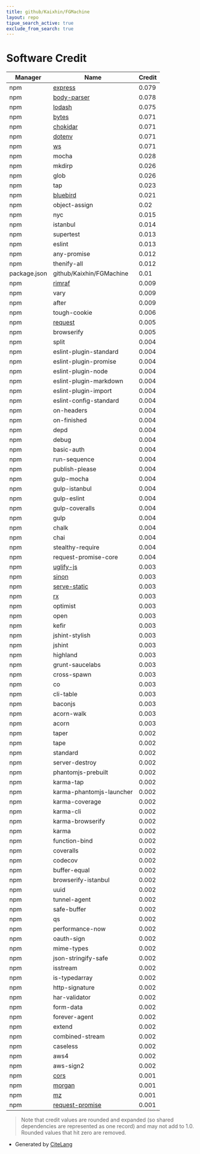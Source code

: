```yaml
---
title: github/Kaixhin/FGMachine
layout: repo
tipue_search_active: true
exclude_from_search: true
---
```

# Software Credit

|Manager|Name|Credit|
|-------|----|------|
|npm|[express](http://expressjs.com/)|0.079|
|npm|[body-parser](https://github.com/expressjs/body-parser#readme)|0.078|
|npm|[lodash](https://lodash.com/)|0.075|
|npm|[bytes](https://github.com/visionmedia/bytes.js#readme)|0.071|
|npm|[chokidar](https://github.com/paulmillr/chokidar)|0.071|
|npm|[dotenv](https://github.com/motdotla/dotenv#readme)|0.071|
|npm|[ws](https://github.com/websockets/ws)|0.071|
|npm|mocha|0.028|
|npm|mkdirp|0.026|
|npm|glob|0.026|
|npm|tap|0.023|
|npm|[bluebird](https://github.com/petkaantonov/bluebird)|0.021|
|npm|object-assign|0.02|
|npm|nyc|0.015|
|npm|istanbul|0.014|
|npm|supertest|0.013|
|npm|eslint|0.013|
|npm|any-promise|0.012|
|npm|thenify-all|0.012|
|package.json|github/Kaixhin/FGMachine|0.01|
|npm|[rimraf](https://github.com/isaacs/rimraf#readme)|0.009|
|npm|vary|0.009|
|npm|after|0.009|
|npm|tough-cookie|0.006|
|npm|[request](https://github.com/request/request#readme)|0.005|
|npm|browserify|0.005|
|npm|split|0.004|
|npm|eslint-plugin-standard|0.004|
|npm|eslint-plugin-promise|0.004|
|npm|eslint-plugin-node|0.004|
|npm|eslint-plugin-markdown|0.004|
|npm|eslint-plugin-import|0.004|
|npm|eslint-config-standard|0.004|
|npm|on-headers|0.004|
|npm|on-finished|0.004|
|npm|depd|0.004|
|npm|debug|0.004|
|npm|basic-auth|0.004|
|npm|run-sequence|0.004|
|npm|publish-please|0.004|
|npm|gulp-mocha|0.004|
|npm|gulp-istanbul|0.004|
|npm|gulp-eslint|0.004|
|npm|gulp-coveralls|0.004|
|npm|gulp|0.004|
|npm|chalk|0.004|
|npm|chai|0.004|
|npm|stealthy-require|0.004|
|npm|request-promise-core|0.004|
|npm|[uglify-js](https://github.com/mishoo/UglifyJS#readme)|0.003|
|npm|[sinon](https://sinonjs.org/)|0.003|
|npm|[serve-static](https://github.com/expressjs/serve-static#readme)|0.003|
|npm|[rx](https://github.com/Reactive-Extensions/RxJS)|0.003|
|npm|optimist|0.003|
|npm|open|0.003|
|npm|kefir|0.003|
|npm|jshint-stylish|0.003|
|npm|jshint|0.003|
|npm|highland|0.003|
|npm|grunt-saucelabs|0.003|
|npm|cross-spawn|0.003|
|npm|co|0.003|
|npm|cli-table|0.003|
|npm|baconjs|0.003|
|npm|acorn-walk|0.003|
|npm|acorn|0.003|
|npm|taper|0.002|
|npm|tape|0.002|
|npm|standard|0.002|
|npm|server-destroy|0.002|
|npm|phantomjs-prebuilt|0.002|
|npm|karma-tap|0.002|
|npm|karma-phantomjs-launcher|0.002|
|npm|karma-coverage|0.002|
|npm|karma-cli|0.002|
|npm|karma-browserify|0.002|
|npm|karma|0.002|
|npm|function-bind|0.002|
|npm|coveralls|0.002|
|npm|codecov|0.002|
|npm|buffer-equal|0.002|
|npm|browserify-istanbul|0.002|
|npm|uuid|0.002|
|npm|tunnel-agent|0.002|
|npm|safe-buffer|0.002|
|npm|qs|0.002|
|npm|performance-now|0.002|
|npm|oauth-sign|0.002|
|npm|mime-types|0.002|
|npm|json-stringify-safe|0.002|
|npm|isstream|0.002|
|npm|is-typedarray|0.002|
|npm|http-signature|0.002|
|npm|har-validator|0.002|
|npm|form-data|0.002|
|npm|forever-agent|0.002|
|npm|extend|0.002|
|npm|combined-stream|0.002|
|npm|caseless|0.002|
|npm|aws4|0.002|
|npm|aws-sign2|0.002|
|npm|[cors](https://github.com/expressjs/cors#readme)|0.001|
|npm|[morgan](https://github.com/expressjs/morgan#readme)|0.001|
|npm|[mz](https://github.com/normalize/mz#readme)|0.001|
|npm|[request-promise](https://github.com/request/request-promise#readme)|0.001|


> Note that credit values are rounded and expanded (so shared dependencies are represented as one record) and may not add to 1.0. Rounded values that hit zero are removed.


- Generated by [CiteLang](https://github.com/vsoch/citelang)
